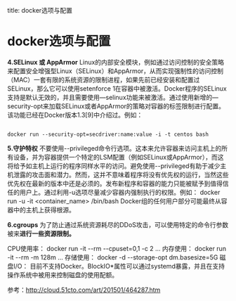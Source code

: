 title: docker选项与配置 

#  docker选项与配置 
**4.SELinux 或 AppArmor**
Linux的内部安全模块，例如通过访问控制的安全策略来配置安全增强型Linux（SELinux）和AppArmor，从而实现强制性的访问控制（MAC）一套有限的系统资源的限制进程，如果先前已经安装和配置过SELinux，那么它可以使用setenforce 1在容器中被激活。Docker程序的SELinux支持是默认无效的，并且需要使用—selinux功能来被激活。通过使用新增的—security-opt来加载SELinux或者AppArmor的策略对容器的标签限制进行配置。该功能已经在Docker版本1.3[9]中介绍过。例如：
```

docker run --security-opt=secdriver:name:value -i -t centos bash

``` 
**5.守护特权**
不要使用--privileged命令行选项。这本来允许容器来访问主机上的所有设备，并为容器提供一个特定的LSM配置（例如SELinux或AppArmor），而这将给予如主机上运行的程序同样水平的访问。避免使用--privileged有助于减少主机泄露的攻击面和潜力。然而，这并不意味着程序将没有优先权的运行，当然这些优先权在最新的版本中还是必须的。发布新程序和容器的能力只能被赋予到值得信任的用户上。通过利用-u选项尽量减少容器内强制执行的权限。例如：
docker run -u <username> -it <container_name> /bin/bash 
Docker组的任何用户部分可能最终从容器中的主机上获得根源。

**6.cgroups**
为了防止通过系统资源耗尽的DDoS攻击，可以使用特定的命令行参数被来**进行一些资源限制。**

CPU使用率：
docker run -it --rm --cpuset=0,1 -c 2 ... 
内存使用：
docker run -it --rm -m 128m ... 
存储使用：
docker -d --storage-opt dm.basesize=5G 
磁盘I/O：
目前不支持Docker。BlockIO*属性可以通过systemd暴露，并且在支持操作系统中被用来控制磁盘的使用配额。

参考：http://cloud.51cto.com/art/201501/464287.htm